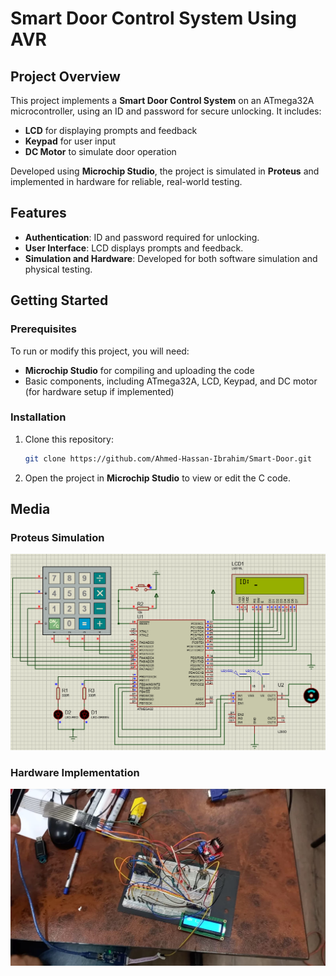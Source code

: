 # Smart Door Control System Using AVR

## Project Overview
This project implements a **Smart Door Control System** on an ATmega32A microcontroller, using an ID and password for secure unlocking. It includes:
- **LCD** for displaying prompts and feedback
- **Keypad** for user input
- **DC Motor** to simulate door operation

Developed using **Microchip Studio**, the project is simulated in **Proteus** and implemented in hardware for reliable, real-world testing.

## Features
- **Authentication**: ID and password required for unlocking.
- **User Interface**: LCD displays prompts and feedback.
- **Simulation and Hardware**: Developed for both software simulation and physical testing.

## Getting Started

### Prerequisites
To run or modify this project, you will need:
- **Microchip Studio** for compiling and uploading the code
- Basic components, including ATmega32A, LCD, Keypad, and DC motor (for hardware setup if implemented)

### Installation
1. Clone this repository:
   ```bash
   git clone https://github.com/Ahmed-Hassan-Ibrahim/Smart-Door.git
   ```
2. Open the project in **Microchip Studio** to view or edit the C code.

## Media
### Proteus Simulation
![Proteus Simulation](Images/Proteus.png)

### Hardware Implementation
![Hardware](Images/Hardware.jpg) 



